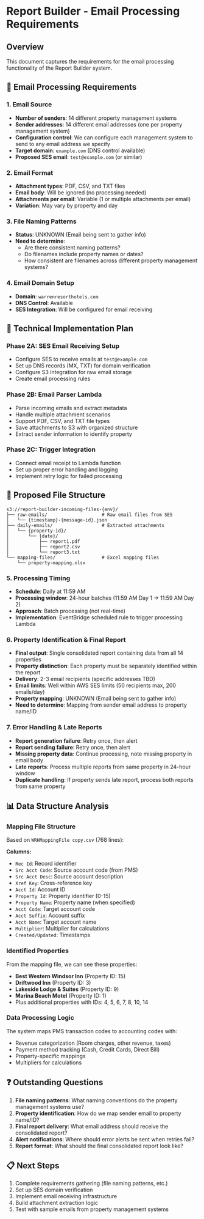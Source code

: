 # Report Builder - Email Processing Requirements

## Overview
This document captures the requirements for the email processing functionality of the Report Builder system.

## 📧 Email Processing Requirements

### 1. Email Source
- **Number of senders**: 14 different property management systems
- **Sender addresses**: 14 different email addresses (one per property management system)
- **Configuration control**: We can configure each management system to send to any email address we specify
- **Target domain**: `example.com` (DNS control available)
- **Proposed SES email**: `test@example.com` (or similar)

### 2. Email Format
- **Attachment types**: PDF, CSV, and TXT files
- **Email body**: Will be ignored (no processing needed)
- **Attachments per email**: Variable (1 or multiple attachments per email)
- **Variation**: May vary by property and day

### 3. File Naming Patterns
- **Status**: UNKNOWN (Email being sent to gather info)
- **Need to determine**: 
  - Are there consistent naming patterns?
  - Do filenames include property names or dates?
  - How consistent are filenames across different property management systems?

### 4. Email Domain Setup
- **Domain**: `warrenresorthotels.com`
- **DNS Control**: Available
- **SES Integration**: Will be configured for email receiving

## 🚀 Technical Implementation Plan

### Phase 2A: SES Email Receiving Setup
- Configure SES to receive emails at `test@example.com`
- Set up DNS records (MX, TXT) for domain verification
- Configure S3 integration for raw email storage
- Create email processing rules

### Phase 2B: Email Parser Lambda
- Parse incoming emails and extract metadata
- Handle multiple attachment scenarios
- Support PDF, CSV, and TXT file types
- Save attachments to S3 with organized structure
- Extract sender information to identify property

### Phase 2C: Trigger Integration
- Connect email receipt to Lambda function
- Set up proper error handling and logging
- Implement retry logic for failed processing

## 📁 Proposed File Structure
```
s3://report-builder-incoming-files-{env}/
├── raw-emails/                    # Raw email files from SES
│   └── {timestamp}-{message-id}.json
├── daily-emails/                  # Extracted attachments
│   └── {property-id}/
│       └── {date}/
│           ├── report1.pdf
│           ├── report2.csv
│           └── report3.txt
└── mapping-files/                 # Excel mapping files
    └── property-mapping.xlsx
```

### 5. Processing Timing
- **Schedule**: Daily at 11:59 AM
- **Processing window**: 24-hour batches (11:59 AM Day 1 → 11:59 AM Day 2)
- **Approach**: Batch processing (not real-time)
- **Implementation**: EventBridge scheduled rule to trigger processing Lambda

### 6. Property Identification & Final Report
- **Final output**: Single consolidated report containing data from all 14 properties
- **Property distinction**: Each property must be separately identified within the report
- **Delivery**: 2-3 email recipients (specific addresses TBD)
- **Email limits**: Well within AWS SES limits (50 recipients max, 200 emails/day)
- **Property mapping**: UNKNOWN (Email being sent to gather info)
- **Need to determine**: Mapping from sender email address to property name/ID

### 7. Error Handling & Late Reports
- **Report generation failure**: Retry once, then alert
- **Report sending failure**: Retry once, then alert
- **Missing property data**: Continue processing, note missing property in email body
- **Late reports**: Process multiple reports from same property in 24-hour window
- **Duplicate handling**: If property sends late report, process both reports from same property

## 📊 Data Structure Analysis

### Mapping File Structure
Based on `WRHMappingFile copy.csv` (768 lines):

**Columns:**
- `Rec Id`: Record identifier
- `Src Acct Code`: Source account code (from PMS)
- `Src Acct Desc`: Source account description
- `Xref Key`: Cross-reference key
- `Acct Id`: Account ID
- `Property Id`: Property identifier (0-15)
- `Property Name`: Property name (when specified)
- `Acct Code`: Target account code
- `Acct Suffix`: Account suffix
- `Acct Name`: Target account name
- `Multiplier`: Multiplier for calculations
- `Created/Updated`: Timestamps

### Identified Properties
From the mapping file, we can see these properties:
- **Best Western Windsor Inn** (Property ID: 15)
- **Driftwood Inn** (Property ID: 3)
- **Lakeside Lodge & Suites** (Property ID: 9)
- **Marina Beach Motel** (Property ID: 1)
- Plus additional properties with IDs: 4, 5, 6, 7, 8, 10, 14

### Data Processing Logic
The system maps PMS transaction codes to accounting codes with:
- Revenue categorization (Room charges, other revenue, taxes)
- Payment method tracking (Cash, Credit Cards, Direct Bill)
- Property-specific mappings
- Multipliers for calculations

## ❓ Outstanding Questions
1. **File naming patterns**: What naming conventions do the property management systems use?
2. **Property identification**: How do we map sender email to property name/ID?
3. **Final report delivery**: What email address should receive the consolidated report?
4. **Alert notifications**: Where should error alerts be sent when retries fail?
5. **Report format**: What should the final consolidated report look like?

## 📋 Next Steps
1. Complete requirements gathering (file naming patterns, etc.)
2. Set up SES domain verification
3. Implement email receiving infrastructure
4. Build attachment extraction logic
5. Test with sample emails from property management systems 